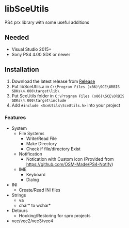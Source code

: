 # libSceUtils
PS4 prx library with some useful additions

## Needed
- Visual Studio 2015+
- Sony PS4 4.00 SDK or newer

## Installation
  1. Download the latest release from [Release](https://github.com/MrReekoFTWxD/libSceUtils/releases)
  2. Put libSceUtils.a in `C:\Program Files (x86)\SCE\ORBIS SDKs\4.000\target\lib\`
  3. Put SceUtils folder in `C:\Program Files (x86)\SCE\ORBIS SDKs\4.000\target\include`
  4. Add `#include <SceUtils\SceUtils.h>` into your project

### Features
- System
  - File Systems
    - Write/Read File
    - Make Directory
    - Check if file/directory Exist
  - Notification
    - Notication with Custom icon (Provided from https://github.com/OSM-Made/PS4-Notify)
  - IME
    - Keyboard
    - Dialog
- INI
  - Create/Read INI files
- Strings
  -  va
  -  char* to wchar*
- Detours
  - Hooking/Restoring for sprx projects
- vec/vec2/vec3/vec4
